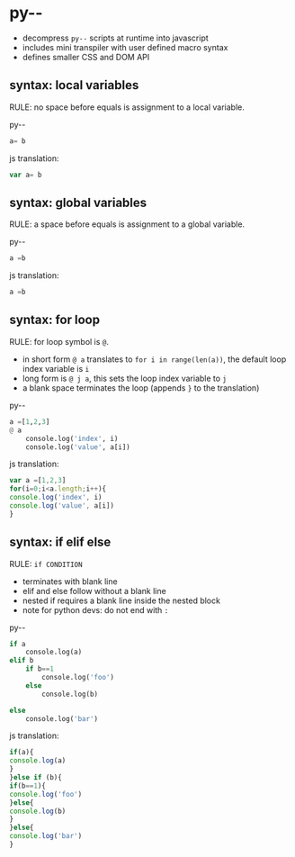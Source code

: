 # py--

- decompress `py--` scripts at runtime into javascript
- includes mini transpiler with user defined macro syntax
- defines smaller CSS and DOM API

## syntax: local variables
RULE: no space before equals is assignment to a local variable.

py--
```python
a= b
```
js translation:
```javascript
var a= b
```

## syntax: global variables
RULE: a space before equals is assignment to a global variable.

py--
```python
a =b
```
js translation:
```javascript
a =b
```

## syntax: for loop
RULE: for loop symbol is `@`.
- in short form `@ a` translates to `for i in range(len(a))`, the default loop index variable is `i`
- long form is `@ j a`, this sets the loop index variable to `j`
- a blank space terminates the loop (appends `}` to the translation)

py--
```python
a =[1,2,3]
@ a
	console.log('index', i)
	console.log('value', a[i])

```
js translation:
```javascript
var a =[1,2,3]
for(i=0;i<a.length;i++){
console.log('index', i)
console.log('value', a[i])
}
```

## syntax: if elif else
RULE: `if CONDITION`
- terminates with blank line
- elif and else follow without a blank line
- nested if requires a blank line inside the nested block
- note for python devs: do not end with `:`

py--
```python
if a
	console.log(a)
elif b
	if b==1
		console.log('foo')
	else
		console.log(b)

else
	console.log('bar')

```
js translation:
```javascript
if(a){
console.log(a)
}
}else if (b){
if(b==1){
console.log('foo')
}else{
console.log(b)
}
}else{
console.log('bar')
}
```
